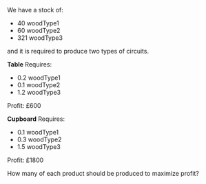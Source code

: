 ﻿We have a stock of:

* 40 woodType1
* 60 woodType2
* 321 woodType3

and it is required to produce two types of circuits.

**Table**
Requires:
* 0.2 woodType1
* 0.1 woodType2
* 1.2 woodType3

Profit: £600

**Cupboard**
Requires:
* 0.1 woodType1
* 0.3 woodType2
* 1.5 woodType3

Profit: £1800

How many of each product should be produced to maximize profit?
